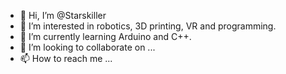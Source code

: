 - 👋 Hi, I’m @Starskiller
- 👀 I’m interested in robotics, 3D printing, VR and programming.
- 🌱 I’m currently learning Arduino and C++.
- 💞️ I’m looking to collaborate on ...
- 📫 How to reach me ...

<!---
Starskiller is a ✨ special ✨ repository because its `README.md` (this file) appears on your GitHub profile.
You can click the Preview link to take a look at your changes.
--->
